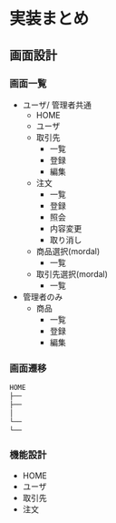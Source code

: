 # 実装まとめ

## 画面設計

### 画面一覧

- ユーザ/ 管理者共通
  - HOME
  - ユーザ
  - 取引先
    - 一覧
    - 登録
    - 編集
  - 注文
    - 一覧
    - 登録
    - 照会
    - 内容変更
    - 取り消し
  - 商品選択(mordal)
    - 一覧
  - 取引先選択(mordal)
    - 一覧
- 管理者のみ
  - 商品
    - 一覧
    - 登録
    - 編集

### 画面遷移

```c
HOME
├── 
├── 
│
└── 
└──
```

### 機能設計

- HOME
- ユーザ
- 取引先
- 注文
